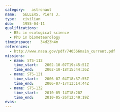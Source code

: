 ```yaml
---
category:	astronaut
name:	SELLERS, Piers J.
type:	civilian
dob:	1955-04-11
qualifications:
  - BSc in ecological science
  - PhD in biometeorology
timeinspace:	34d23h4m
references:
  - http://www.nasa.gov/pdf/740566main_current.pdf
missions:
  - name: STS-112
    time_start:   2002-10-07T19:45:51Z
    time_end:     2002-10-18T15:44:36Z
  - name: STS-121
    time_start:   2006-07-04T18:37:55Z
    time_end:     2006-07-17T13:14:44Z
  - name: STS-132
    time_start:   2010-05-14T18:20Z
    time_end:     2010-05-26T12:49:19Z
evas:
---
```

